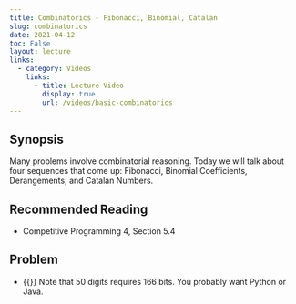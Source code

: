 ```yaml
---
title: Combinatorics - Fibonacci, Binomial, Catalan
slug: combinatorics
date: 2021-04-12
toc: False
layout: lecture
links:
  - category: Videos
    links:
      - title: Lecture Video
        display: true
        url: /videos/basic-combinatorics
---
```


## Synopsis

Many problems involve combinatorial reasoning.  Today we will talk about four
sequences that come up: Fibonacci, Binomial Coefficients, Derangements, and Catalan Numbers.

## Recommended Reading

 - Competitive Programming 4, Section 5.4

## Problem

 - {{<UVa id="1482" name="10541 - Stripe" >}}   Note that 50 digits requires 166 bits.  You probably want Python or Java.

